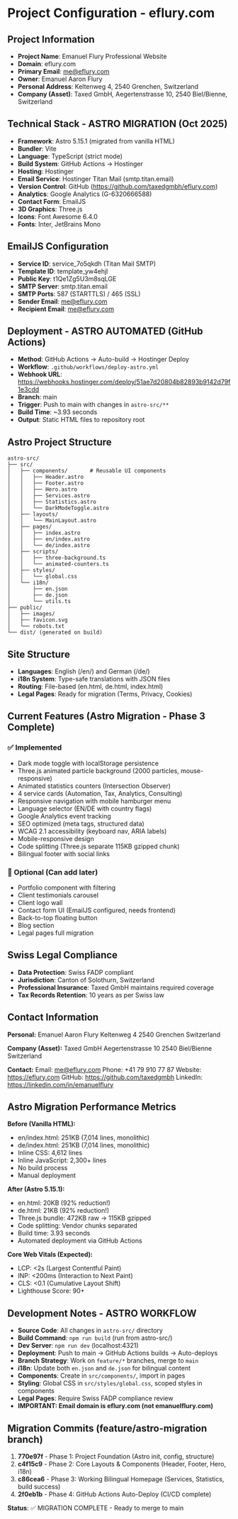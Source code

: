 # Project Configuration - eflury.com

## Project Information
- **Project Name**: Emanuel Flury Professional Website
- **Domain**: eflury.com
- **Primary Email**: me@eflury.com
- **Owner**: Emanuel Aaron Flury
- **Personal Address**: Keltenweg 4, 2540 Grenchen, Switzerland
- **Company (Asset)**: Taxed GmbH, Aegertenstrasse 10, 2540 Biel/Bienne, Switzerland

## Technical Stack - ASTRO MIGRATION (Oct 2025)
- **Framework**: Astro 5.15.1 (migrated from vanilla HTML)
- **Bundler**: Vite
- **Language**: TypeScript (strict mode)
- **Build System**: GitHub Actions → Hostinger
- **Hosting**: Hostinger
- **Email Service**: Hostinger Titan Mail (smtp.titan.email)
- **Version Control**: GitHub (https://github.com/taxedgmbh/eflury.com)
- **Analytics**: Google Analytics (G-6320666588)
- **Contact Form**: EmailJS
- **3D Graphics**: Three.js
- **Icons**: Font Awesome 6.4.0
- **Fonts**: Inter, JetBrains Mono

## EmailJS Configuration
- **Service ID**: service_7o5qkdh (Titan Mail SMTP)
- **Template ID**: template_yw4ehjl
- **Public Key**: t1Qe1Zg5U3m8sqLGE
- **SMTP Server**: smtp.titan.email
- **SMTP Ports**: 587 (STARTTLS) / 465 (SSL)
- **Sender Email**: me@eflury.com
- **Recipient Email**: me@eflury.com

## Deployment - ASTRO AUTOMATED (GitHub Actions)
- **Method**: GitHub Actions → Auto-build → Hostinger Deploy
- **Workflow**: `.github/workflows/deploy-astro.yml`
- **Webhook URL**: https://webhooks.hostinger.com/deploy/51ae7d20804b82893b9142d79f1e3cdd
- **Branch**: main
- **Trigger**: Push to main with changes in `astro-src/**`
- **Build Time**: ~3.93 seconds
- **Output**: Static HTML files to repository root

## Astro Project Structure
```
astro-src/
├── src/
│   ├── components/       # Reusable UI components
│   │   ├── Header.astro
│   │   ├── Footer.astro
│   │   ├── Hero.astro
│   │   ├── Services.astro
│   │   ├── Statistics.astro
│   │   └── DarkModeToggle.astro
│   ├── layouts/
│   │   └── MainLayout.astro
│   ├── pages/
│   │   ├── index.astro
│   │   ├── en/index.astro
│   │   └── de/index.astro
│   ├── scripts/
│   │   ├── three-background.ts
│   │   └── animated-counters.ts
│   ├── styles/
│   │   └── global.css
│   └── i18n/
│       ├── en.json
│       ├── de.json
│       └── utils.ts
├── public/
│   ├── images/
│   ├── favicon.svg
│   └── robots.txt
└── dist/ (generated on build)
```

## Site Structure
- **Languages**: English (/en/) and German (/de/)
- **i18n System**: Type-safe translations with JSON files
- **Routing**: File-based (en.html, de.html, index.html)
- **Legal Pages**: Ready for migration (Terms, Privacy, Cookies)

## Current Features (Astro Migration - Phase 3 Complete)
### ✅ Implemented
- Dark mode toggle with localStorage persistence
- Three.js animated particle background (2000 particles, mouse-responsive)
- Animated statistics counters (Intersection Observer)
- 4 service cards (Automation, Tax, Analytics, Consulting)
- Responsive navigation with mobile hamburger menu
- Language selector (EN/DE with country flags)
- Google Analytics event tracking
- SEO optimized (meta tags, structured data)
- WCAG 2.1 accessibility (keyboard nav, ARIA labels)
- Mobile-responsive design
- Code splitting (Three.js separate 115KB gzipped chunk)
- Bilingual footer with social links

### 🔄 Optional (Can add later)
- Portfolio component with filtering
- Client testimonials carousel
- Client logo wall
- Contact form UI (EmailJS configured, needs frontend)
- Back-to-top floating button
- Blog section
- Legal pages full migration

## Swiss Legal Compliance
- **Data Protection**: Swiss FADP compliant
- **Jurisdiction**: Canton of Solothurn, Switzerland
- **Professional Insurance**: Taxed GmbH maintains required coverage
- **Tax Records Retention**: 10 years as per Swiss law

## Contact Information
**Personal:**
Emanuel Aaron Flury
Keltenweg 4
2540 Grenchen
Switzerland

**Company (Asset):**
Taxed GmbH
Aegertenstrasse 10
2540 Biel/Bienne
Switzerland

**Contact:**
Email: me@eflury.com
Phone: +41 79 910 77 87
Website: https://eflury.com
GitHub: https://github.com/taxedgmbh
LinkedIn: https://linkedin.com/in/emanuelflury

## Astro Migration Performance Metrics
**Before (Vanilla HTML):**
- en/index.html: 251KB (7,014 lines, monolithic)
- de/index.html: 251KB (7,014 lines, monolithic)
- Inline CSS: 4,612 lines
- Inline JavaScript: 2,300+ lines
- No build process
- Manual deployment

**After (Astro 5.15.1):**
- en.html: 20KB (92% reduction!)
- de.html: 21KB (92% reduction!)
- Three.js bundle: 472KB raw → 115KB gzipped
- Code splitting: Vendor chunks separated
- Build time: 3.93 seconds
- Automated deployment via GitHub Actions

**Core Web Vitals (Expected):**
- LCP: <2s (Largest Contentful Paint)
- INP: <200ms (Interaction to Next Paint)
- CLS: <0.1 (Cumulative Layout Shift)
- Lighthouse Score: 90+

## Development Notes - ASTRO WORKFLOW
- **Source Code**: All changes in `astro-src/` directory
- **Build Command**: `npm run build` (run from astro-src/)
- **Dev Server**: `npm run dev` (localhost:4321)
- **Deployment**: Push to main → GitHub Actions builds → Auto-deploys
- **Branch Strategy**: Work on `feature/*` branches, merge to `main`
- **i18n**: Update both `en.json` and `de.json` for bilingual content
- **Components**: Create in `src/components/`, import in pages
- **Styling**: Global CSS in `src/styles/global.css`, scoped styles in components
- **Legal Pages**: Require Swiss FADP compliance review
- **IMPORTANT: Email domain is eflury.com (not emanuelflury.com)**

## Migration Commits (feature/astro-migration branch)
1. **770e97f** - Phase 1: Project Foundation (Astro init, config, structure)
2. **c4f15c9** - Phase 2: Core Layouts & Components (Header, Footer, Hero, i18n)
3. **c86cea6** - Phase 3: Working Bilingual Homepage (Services, Statistics, build success)
4. **2f0eb1b** - Phase 4: GitHub Actions Auto-Deploy (CI/CD complete)

**Status**: ✅ MIGRATION COMPLETE - Ready to merge to main
